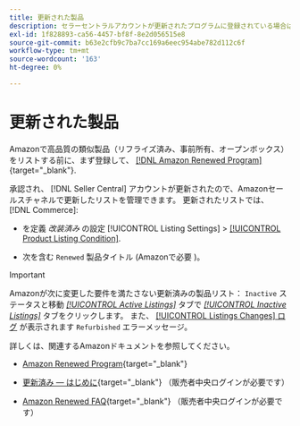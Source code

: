 ```yaml
---
title: 更新された製品
description: セラーセントラルアカウントが更新されたプログラムに登録されている場合は、AmazonSales Channelで更新したリストを管理できます。
exl-id: 1f828893-ca56-4457-bf8f-8e2d056515e8
source-git-commit: b63e2cfb9c7ba7cc169a6eec954abe782d112c6f
workflow-type: tm+mt
source-wordcount: '163'
ht-degree: 0%

---
```


# 更新された製品

Amazonで高品質の類似製品（リフライズ済み、事前所有、オープンボックス）をリストする前に、まず登録して、 [[!DNL Amazon Renewed Program]](https://sell.amazon.com/programs/renewed.html){target="_blank"}.

承認され、 [!DNL Seller Central] アカウントが更新されたので、Amazonセールスチャネルで更新したリストを管理できます。 更新されたリストでは、 [!DNL Commerce]:

- を定義 _改装済み_ の設定 [!UICONTROL Listing Settings] > [[!UICONTROL Product Listing Condition]](./product-listing-condition.md).

- 次を含む `Renewed` 製品タイトル (Amazonで必要 )。

>[!IMPORTANT]
>
>Amazonが次に変更した要件を満たさない更新済みの製品リスト： `Inactive` ステータスと移動 *[[!UICONTROL Active Listings]](./active-listings.md)* タブで *[[!UICONTROL Inactive Listings]](./inactive-listings.md)* タブをクリックします。 また、 [[!UICONTROL Listings Changes] ログ](./listing-changes-log.md) が表示されます `Refurbished` エラーメッセージ。

詳しくは、関連するAmazonドキュメントを参照してください。

- [Amazon Renewed Program](https://sell.amazon.com/programs/renewed.html){target="_blank"}

- [更新済み — はじめに](https://sellercentral.amazon.com/gp/help/help.html/?itemID=201648580){target="_blank"} （販売者中央ログインが必要です）

- [Amazon Renewed FAQ](https://sellercentral.amazon.com/gp/help/help.html?itemID=202190060){target="_blank"} （販売者中央ログインが必要です）

